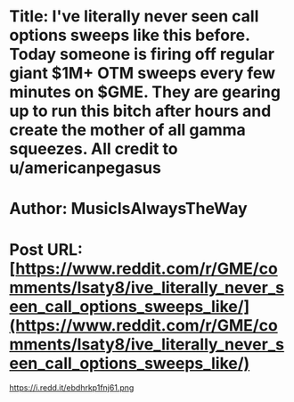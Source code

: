 # Title: I've literally never seen call options sweeps like this before. Today someone is firing off regular giant $1M+ OTM sweeps every few minutes on $GME. They are gearing up to run this bitch after hours and create the mother of all gamma squeezes. All credit to u/americanpegasus
# Author: MusicIsAlwaysTheWay
# Post URL: [https://www.reddit.com/r/GME/comments/lsaty8/ive_literally_never_seen_call_options_sweeps_like/](https://www.reddit.com/r/GME/comments/lsaty8/ive_literally_never_seen_call_options_sweeps_like/)


https://i.redd.it/ebdhrkp1fnj61.png